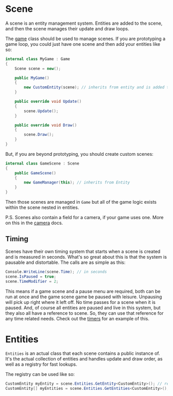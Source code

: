 # Scene
A scene is an entity management system. Entities are added to the scene, and then the scene manages their update and draw loops.

The [game](game.md) class should be used to manage scenes. If you are prototyping a game loop, you could just have one scene and then add your entities like so:

```csharp
internal class MyGame : Game
{
	Scene scene = new();

	public MyGame()
	{
		new CustomEntity(scene); // inherits from entity and is added to scene
	}

	public override void Update()
	{
		scene.Update();
	}

	public override void Draw()
	{
		scene.Draw();
	}
}
```

But, if you are beyond prototyping, you should create custom scenes:

```csharp title="GameScene.cs"
internal class GameScene : Scene
{
	public GameScene()
	{
		new GameManager(this); // inherits from Entity
	}
}
```

Then those scenes are managed in `Game` but all of the game logic exists within the scene nested in entities.

P.S. Scenes also contain a field for a camera, if your game uses one. More on this in the [camera](camera.md) docs.

## Timing
Scenes have their own timing system that starts when a scene is created and is measured in seconds. What's so great about this is that the system is pausable and distortable. The calls are as simple as this:

```csharp
Console.WriteLine(scene.Time); // in seconds
scene.IsPaused = true;
scene.TimeModifier = 2;
```

This means if a game scene and a pause menu are required, both can be run at once and the game scene game be paused with leisure. Unpausing will pick up right where it left off. No time passes for a scene when it is paused. And, of course all entities are paused and live in this system, but they also all have a reference to scene. So, they can use that reference for any time related needs. Check out the [timers](../utilities/timers.md) for an example of this.

# Entities
`Entities` is an actual class that each scene contains a public instance of. It's the actual collection of entities and handles update and draw order, as well as a registry for fast lookups.

The registry can be used like so:

```csharp
CustomEntity myEntity = scene.Entities.GetEntity<CustomEntity>(); // returns the last CustomEntity added to the scene
CustomEntity[] myEntities = scene.Entities.GetEntities<CustomEntity>(); // returns every CustomEntity in the scene
```